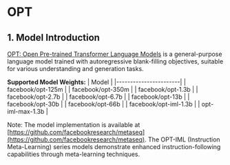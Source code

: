# OPT

## 1. Model Introduction

[OPT: Open Pre-trained Transformer Language Models](https://arxiv.org/abs/2205.01068) is a general-purpose language model trained with autoregressive blank-filling objectives, suitable for various understanding and generation tasks.

**Supported Model Weights:**
| Model                 |
|-----------------------|
| facebook/opt-125m     |
| facebook/opt-350m     |
| facebook/opt-1.3b     |
| facebook/opt-2.7b     |
| facebook/opt-6.7b     |
| facebook/opt-13b      |
| facebook/opt-30b      |
| facebook/opt-66b      |
| facebook/opt-iml-1.3b |
| opt-iml-max-1.3b      |

Note: The model implementation is available at [https://github.com/facebookresearch/metaseq](https://github.com/facebookresearch/metaseq). The OPT-IML (Instruction Meta-Learning) series models demonstrate enhanced instruction-following capabilities through meta-learning techniques.
